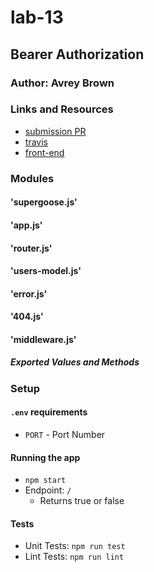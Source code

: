 # lab-13

## Bearer Authorization

### Author: Avrey Brown

### Links and Resources
* [submission PR](https://github.com/AvreyBrown-401-advanced-javascript/lab-13/pull/1)
* [travis](https://www.travis-ci.com/AvreyBrown-401-advanced-javascript/lab-13)
* [front-end](https://lab-13avrey.herokuapp.com/)



### Modules
#### 'supergoose.js'
#### 'app.js'
#### 'router.js'
#### 'users-model.js'
#### 'error.js'
#### '404.js'
#### 'middleware.js'
##### Exported Values and Methods



### Setup
#### `.env` requirements
* `PORT` - Port Number

#### Running the app
* `npm start`
* Endpoint: `/`
  * Returns true or false
  
#### Tests
* Unit Tests: `npm run test`
* Lint Tests: `npm run lint`
